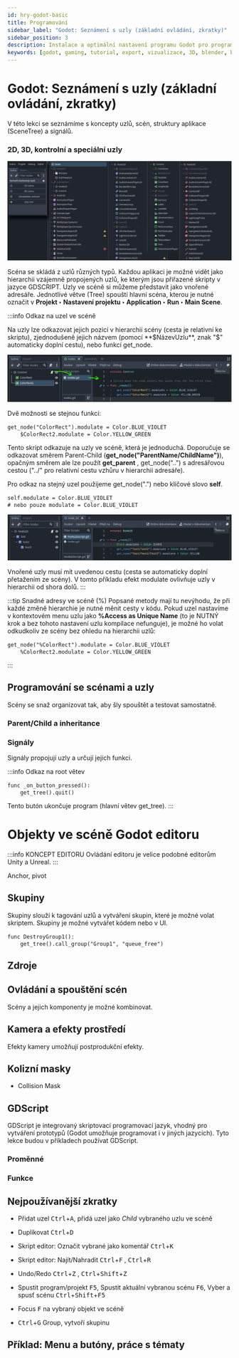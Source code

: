 ```yaml
---
id: hry-godot-basic
title: Programování
sidebar_label: "Godot: Seznámení s uzly (základní ovládání, zkratky)"
sidebar_position: 3
description: Instalace a optimální nastavení programu Godot pro programování her
keywords: [godot, gaming, tutorial, export, vizualizace, 3D, blender, blender3d, instalace, nastavení, digitální modelování]
---
```


# Godot: Seznámení s uzly (základní ovládání, zkratky)

V této lekci se seznámíme s koncepty uzlů, scén, struktury aplikace (SceneTree) a signálů.

### 2D, 3D, kontrolní a speciální uzly


![image](./images/godot-nodes-ilu.jpg)

Scéna se skládá z uzlů různých typů. Každou aplikaci je možné vidět jako hierarchii vzájemně propojených uzlů, ke kterým jsou přiřazené skripty v jazyce GDSCRIPT. Uzly ve scéně si můžeme představit jako vnořené adresáře. Jednotlivé větve (Tree) spouští hlavní scéna, kterou je nutné označit v **Projekt ‣ Nastavení projektu ‣ Application ‣ Run ‣ Main Scene**.


:::info Odkaz na uzel ve scéně

Na uzly lze odkazovat jejich pozicí v hierarchii scény (cesta je relativní ke skriptu), zjednodušeně jejich názvem (pomocí **$NázevUzlu**, znak "$" automaticky doplní cestu), nebo funkcí get_node.

![image](./images/godot-modulate.jpg)

Dvě možnosti se stejnou funkcí:
```gdscript title="GDSCRIPT"
get_node("ColorRect").modulate = Color.BLUE_VIOLET
	$ColorRect2.modulate = Color.YELLOW_GREEN
```

Tento skript odkazuje na uzly ve scéně, která je jednoduchá. Doporučuje se odkazovat směrem Parent-Child (**get_node("ParentName/ChildName")**), opačným směrem ale lze použít **get_parent** , get_node("..") s adresářovou cestou ("../" pro relativní cestu vzhůru v hierarchii adresáře). 

Pro odkaz na stejný uzel použijeme get_node(".") nebo klíčové slovo **self**.

```gdscript
self.modulate = Color.BLUE_VIOLET
# nebo pouze modulate = Color.BLUE_VIOLET
```

![image](./images/godot-paths.jpg)

Vnořené uzly musí mít uvedenou cestu (cesta se automaticky doplní přetažením ze scény). V tomto příkladu efekt modulate ovlivňuje uzly v hierarchii od shora dolů.
:::

:::tip Snadné adresy ve scéně (%)
Popsané metody mají tu nevýhodu, že při každé změně hierarchie je nutné měnit cesty v kódu. Pokud uzel nastavíme v kontextovém menu uzlu jako **%Access as Unique Name** (to je NUTNÝ krok a bez tohoto nastavení uzlu kompilace nefunguje), je možné ho volat odkudkoliv ze scény bez ohledu na hierarchii uzlů:

```gdscript title="GDSCRIPT"
get_node("%ColorRect").modulate = Color.BLUE_VIOLET
	%ColorRect2.modulate = Color.YELLOW_GREEN
```

:::


## Programování se scénami a uzly
Scény se snaž organizovat tak, aby šly spouštět a testovat samostatně.
### Parent/Child a inheritance 

### Signály
Signály propojují uzly a určují jejich funkci.


:::info Odkaz na root větev

```gdscript
func _on_button_pressed():
	get_tree().quit()
```
Tento butón ukončuje program (hlavní větev get_tree). 
:::

# Objekty ve scéně Godot editoru

:::info KONCEPT EDITORU
Ovládání editoru je velice podobné editorům Unity a Unreal.
:::

Anchor, pivot

## Skupiny

Skupiny slouží k tagování uzlů a vytváření skupin, které je možné volat skriptem. Skupiny je možné vytvářet kódem nebo v UI.


```gdscript title="GDSCRIPT"
func DestroyGroup1():
	get_tree().call_group("Group1", "queue_free")
```


## Zdroje


## Ovládání a spouštění scén
Scény a jejich komponenty je možné kombinovat.

## Kamera a efekty prostředí

Efekty kamery umožňují postprodukční efekty.

## Kolizní masky

- Collision Mask


## GDScript

GDScript je integrovaný skriptovací programovací jazyk, vhodný pro vytváření prototypů (Godot umožňuje programovat i v jiných jazycích). Tyto lekce budou v příkladech používat GDScript.

### Proměnné
### Funkce

## Nejpoužívanější zkratky

- Přidat uzel <kbd>Ctrl</kbd>+<kbd>A</kbd>, přidá uzel jako *Child* vybraného uzlu ve scéně
- Duplikovat <kbd>Ctrl</kbd>+<kbd>D</kbd>
- Skript editor: Označit vybrané jako komentář <kbd>Ctrl</kbd>+<kbd>K</kbd>
- Skript editor: Najít/Nahradit <kbd>Ctrl</kbd>+<kbd>F</kbd> , <kbd>Ctrl</kbd>+<kbd>R</kbd>
- Undo/Redo <kbd>Ctrl</kbd>+<kbd>Z</kbd> , <kbd>Ctrl</kbd>+<kbd>Shift</kbd>+<kbd>Z</kbd>
- Spustit program/projekt <kbd>F5</kbd>, Spustit aktuální vybranou scénu <kbd>F6</kbd>, Vyber a spusť scénu <kbd>Ctrl</kbd>+<kbd>Shift</kbd>+<kbd>F5</kbd>

- Focus <kbd>F</kbd> na vybraný objekt ve scéně
- <kbd>Ctrl</kbd>+<kbd>G</kbd> Group, vytvoří skupinu

## Příklad: Menu a butóny, práce s tématy


